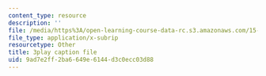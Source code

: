 ```yaml
---
content_type: resource
description: ''
file: /media/https%3A/open-learning-course-data-rc.s3.amazonaws.com/15-071-the-analytics-edge-spring-2017/9ad7e2ff2ba6649e6144d3c0ecc03d88_lm_qReHVm0A.srt
file_type: application/x-subrip
resourcetype: Other
title: 3play caption file
uid: 9ad7e2ff-2ba6-649e-6144-d3c0ecc03d88
---
```

